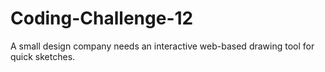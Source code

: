 # Coding-Challenge-12
A small design company needs an interactive web-based drawing tool for quick sketches. 
